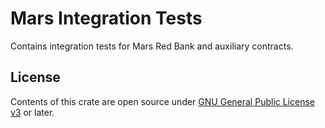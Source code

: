 # Mars Integration Tests

Contains integration tests for Mars Red Bank and auxiliary contracts.

## License

Contents of this crate are open source under [GNU General Public License v3](../LICENSE) or later.
